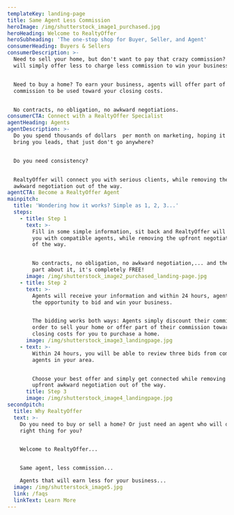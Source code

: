 ```yaml
---
templateKey: landing-page
title: Same Agent Less Commission
heroImage: /img/shutterstock_image1_purchased.jpg
heroHeading: Welcome to RealtyOffer
heroSubheading: 'The one-stop shop for Buyer, Seller, and Agent'
consumerHeading: Buyers & Sellers
consumerDescription: >-
  Need to sell your home, but don't want to pay that crazy commission? Agents
  will simply offer less to charge less commission to win your business!


  Need to buy a home? To earn your business, agents will offer part of their
  commission to be used toward your closing costs.


  No contracts, no obligation, no awkward negotiations.
consumerCTA: Connect with a RealtyOffer Specialist
agentHeading: Agents
agentDescription: >-
  Do you spend thousands of dollars  per month on marketing, hoping it will
  bring you leads, that just don't go anywhere?


  Do you need consistency?


  RealtyOffer will connect you with serious clients, while removing the upfront
  awkward negotiation out of the way.
agentCTA: Become a RealtyOffer Agent
mainpitch:
  title: 'Wondering how it works? Simple as 1, 2, 3...'
  steps:
    - title: Step 1
      text: >-
        Fill in some simple information, sit back and RealtyOffer will connect
        you with compatible agents, while removing the upfront negotiation out
        of the way.


        No contracts, no obligation, no awkward negotiation,... and the best
        part about it, it's completely FREE!
      image: /img/shutterstock_image2_purchased_landing-page.jpg
    - title: Step 2
      text: >-
        Agents will receive your information and within 24 hours, agents have
        the opportunity to bid and win your business.


        The bidding works both ways: Agents simply discount their commission in
        order to sell your home or offer part of their commission towards your
        closing costs for you to purchase a home.
      image: /img/shutterstock_image3_landingpage.jpg
    - text: >-
        Within 24 hours, you will be able to review three bids from compatible
        agents in your area.


        Choose your best offer and simply get connected while removing the
        upfront awkward negotiation out of the way.
      title: Step 3
      image: /img/shutterstock_image4_landingpage.jpg
secondpitch:
  title: Why RealtyOffer
  text: >-
    Do you need to buy or sell a home? Or just need an agent who will do the
    right thing for you?


    Welcome to RealtyOffer...


    Same agent, less commission...

    Agents that will earn less for your business...
  image: /img/shutterstock_image5.jpg
  link: /faqs
  linkText: Learn More
---
```

